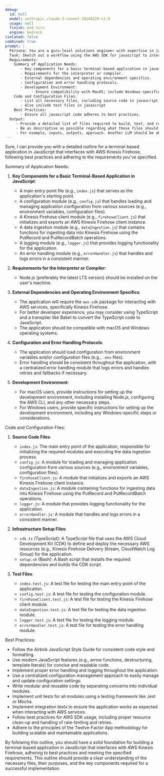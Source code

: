 ```yaml
---
debug:
  id: null
  model: anthropic.claude-3-sonnet-20240229-v1:0
  usage: null
  finish: end_turn
  engine: bedrock
isolated: false
combined: true
prompt: |
  Persona: You are a guru-level solutions engineer with expertise in javascript and AWS kinesis-firehose.
  Task: Sketch out a workflow using the AWS SDK for javascript to interface with the kinesis-firehose.
  Requirements:
    Summary of Application Needs:
       - Key components for a basic terminal-based application in javascript.
       - Requirements for the interpreter or compiler.
       - External dependencies and operating environment specifics.
       - Configuration and error handling protocols.
       - Development Environment:
            - Ensure compatibility with MacOS; include Windows-specific instructions as necessary.
    Code and Configuration Files:
       - List all necessary files, including source code in javascript, and CDK or CFN setup files in TypeScript.
       - Also include test files in javascript
    Best Practices:
       - Ensure all javascript code adheres to best practices.
  Output:
     - Provide a detailed list of files required to build, test, and run a fully functional example on a user’s laptop.
     - Be as descriptive as possible regarding what these files should look like, without giving me the source code.
     - For example, inputs, outputs, approach. Another LLM should be able to easily take the descriptions in your response and use it to create the actual files
---
```

Sure, I can provide you with a detailed outline for a terminal-based application in JavaScript that interfaces with AWS Kinesis Firehose, following best practices and adhering to the requirements you've specified.

Summary of Application Needs:

1. **Key Components for a Basic Terminal-Based Application in JavaScript**:
   - A main entry point file (e.g., `index.js`) that serves as the application's starting point.
   - A configuration module (e.g., `config.js`) that handles loading and managing application configuration from various sources (e.g., environment variables, configuration files).
   - A Kinesis Firehose client module (e.g., `firehoseClient.js`) that initializes and exports an AWS Kinesis Firehose client instance.
   - A data ingestion module (e.g., `dataIngestion.js`) that contains functions for ingesting data into Kinesis Firehose using the PutRecord and PutRecordBatch operations.
   - A logging module (e.g., `logger.js`) that provides logging functionality for the application.
   - An error handling module (e.g., `errorHandler.js`) that handles and logs errors in a consistent manner.

2. **Requirements for the Interpreter or Compiler**:
   - Node.js (preferably the latest LTS version) should be installed on the user's machine.

3. **External Dependencies and Operating Environment Specifics**:
   - The application will require the `aws-sdk` package for interacting with AWS services, specifically Kinesis Firehose.
   - For better developer experience, you may consider using TypeScript and a transpiler like Babel to convert the TypeScript code to JavaScript.
   - The application should be compatible with macOS and Windows operating systems.

4. **Configuration and Error Handling Protocols**:
   - The application should load configuration from environment variables and/or configuration files (e.g., `.env` files).
   - Error handling should be consistent throughout the application, with a centralized error handling module that logs errors and handles retries and fallbacks if necessary.

5. **Development Environment**:
   - For macOS users, provide instructions for setting up the development environment, including installing Node.js, configuring the AWS CLI, and any other necessary steps.
   - For Windows users, provide specific instructions for setting up the development environment, including any Windows-specific steps or considerations.

Code and Configuration Files:

1. **Source Code Files**:
   - `index.js`: The main entry point of the application, responsible for initializing the required modules and executing the data ingestion process.
   - `config.js`: A module for loading and managing application configuration from various sources (e.g., environment variables, configuration files).
   - `firehoseClient.js`: A module that initializes and exports an AWS Kinesis Firehose client instance.
   - `dataIngestion.js`: A module containing functions for ingesting data into Kinesis Firehose using the PutRecord and PutRecordBatch operations.
   - `logger.js`: A module that provides logging functionality for the application.
   - `errorHandler.js`: A module that handles and logs errors in a consistent manner.

2. **Infrastructure Setup Files**:
   - `cdk.ts` (TypeScript): A TypeScript file that uses the AWS Cloud Development Kit (CDK) to define and deploy the necessary AWS resources (e.g., Kinesis Firehose Delivery Stream, CloudWatch Log Group) for the application.
   - `setup.sh` (Bash): A Bash script that installs the required dependencies and builds the CDK script.

3. **Test Files**:
   - `index.test.js`: A test file for testing the main entry point of the application.
   - `config.test.js`: A test file for testing the configuration module.
   - `firehoseClient.test.js`: A test file for testing the Kinesis Firehose client module.
   - `dataIngestion.test.js`: A test file for testing the data ingestion module.
   - `logger.test.js`: A test file for testing the logging module.
   - `errorHandler.test.js`: A test file for testing the error handling module.

Best Practices:

- Follow the Airbnb JavaScript Style Guide for consistent code style and formatting.
- Use modern JavaScript features (e.g., arrow functions, destructuring, template literals) for concise and readable code.
- Implement proper error handling and logging throughout the application.
- Use a centralized configuration management approach to easily manage and update configuration settings.
- Write modular and reusable code by separating concerns into individual modules.
- Implement unit tests for all modules using a testing framework like Jest or Mocha.
- Implement integration tests to ensure the application works as expected when interacting with AWS services.
- Follow best practices for AWS SDK usage, including proper resource clean-up and handling of rate-limiting and retries.
- Adhere to the principles of the Twelve-Factor App methodology for building scalable and maintainable applications.

By following this outline, you should have a solid foundation for building a terminal-based application in JavaScript that interfaces with AWS Kinesis Firehose, adhering to best practices and meeting the specified requirements. This outline should provide a clear understanding of the necessary files, their purposes, and the key components required for a successful implementation.